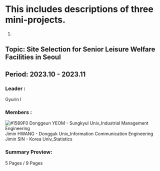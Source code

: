 # This includes descriptions of three mini-projects.<br/>

1.
## Topic: Site Selection for Senior Leisure Welfare Facilities in Seoul<br/>
## Period: 2023.10 - 2023.11 <br/>
### Leader : <br/>
Gyurin I <br/>

### Members : <br/>
![#1589F0](https://placehold.co/15x15/1589F0/1589F0.png) Donggeun YEOM - Sungkyul Univ_Industrial Management Engineering <br/>
Jimin HWANG - Dongguk Univ_Information Communication Engineering <br/>
Jimin SIN - Korea Univ_Statistics

### Summary Preview:<br/>
5 Pages / 9 Pages<br/>
<br/>


